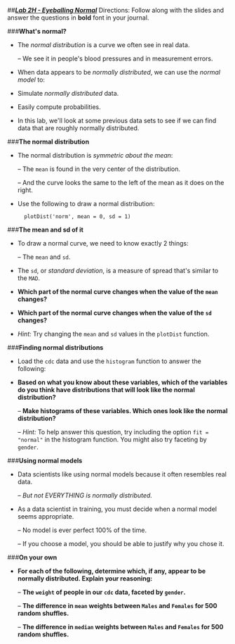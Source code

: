 ##***<u>Lab 2H - Eyeballing Normal</u>***
Directions: Follow along with the slides and answer the questions in **bold** font in your journal.

###**What's normal?**
* The *normal distribution* is a curve we often see in real data.

    – We see it in people's blood pressures and in measurement errors.

* When data appears to be *normally distributed*, we can use the *normal model* to:

* Simulate *normally distributed* data.

* Easily compute probabilities.

* In this lab, we'll look at some previous data sets to see if we can find data that are roughly
normally distributed.

###**The normal distribution**
* The normal distribution is *symmetric about the mean*:

    – The ```mean``` is found in the very center of the distribution.

    – And the curve looks the same to the left of the mean as it does on the right.

* Use the following to draw a normal distribution:

        plotDist('norm', mean = 0, sd = 1)

###**The mean and sd of it**
* To draw a normal curve, we need to know exactly 2 things:

    – The ```mean``` and ```sd```.

* The ```sd```, or *standard deviation*, is a measure of spread that's similar to the ```MAD```.

* **Which part of the normal curve changes when the value of the ```mean``` changes?**

* **Which part of the normal curve changes when the value of the ```sd``` changes?**

* *Hint:* Try changing the ```mean``` and ```sd``` values in the ```plotDist``` function.


###**Finding normal distributions**
* Load the ```cdc``` data and use the ```histogram``` function to answer the following:

* **Based on what you know about these variables, which of the variables do you think
have distributions that will look like the normal distribution?**

    – **Make histograms of these variables. Which ones look like the normal
    distribution?**

    – *Hint:* To help answer this question, try including the option ```fit = "normal"``` in the
    histogram function. You might also try faceting by ```gender```.

###**Using normal models**
* Data scientists like using normal models because it often resembles real data.

    – *But not EVERYTHING is normally distributed.*

* As a data scientist in training, you must decide when a normal model seems appropriate.

    – No model is ever perfect 100% of the time.

    – If you choose a model, you should be able to justify why you chose it.

###**On your own**
* **For each of the following, determine which, if any, appear to be normally distributed.
Explain your reasoning:**

    – **The ```weight``` of people in our ```cdc``` data, faceted by ```gender```.**

    – **The difference in ```mean``` weights between ```Males``` and ```Females``` for 500 random
    shuffles.**

    – **The difference in ```median``` weights between ```Males``` and ```Females``` for 500 random
    shuffles.**